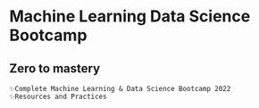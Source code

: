 # Machine Learning Data Science Bootcamp
## Zero to mastery
    ✨Complete Machine Learning & Data Science Bootcamp 2022
    ✨Resources and Practices
